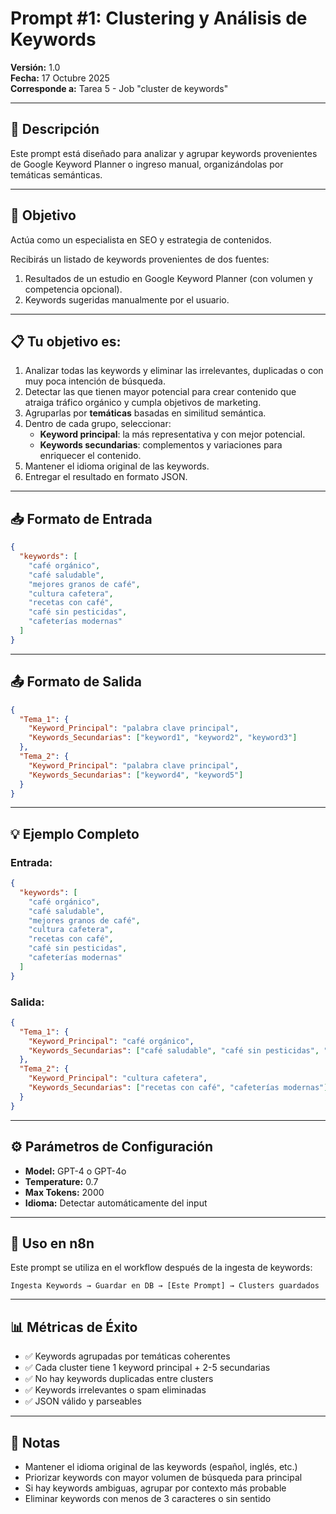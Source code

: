 # Prompt #1: Clustering y Análisis de Keywords

**Versión:** 1.0  
**Fecha:** 17 Octubre 2025  
**Corresponde a:** Tarea 5 - Job "cluster de keywords"

---

## 📝 Descripción

Este prompt está diseñado para analizar y agrupar keywords provenientes de Google Keyword Planner o ingreso manual, organizándolas por temáticas semánticas.

---

## 🎯 Objetivo

Actúa como un especialista en SEO y estrategia de contenidos. 

Recibirás un listado de keywords provenientes de dos fuentes:  
1. Resultados de un estudio en Google Keyword Planner (con volumen y competencia opcional).  
2. Keywords sugeridas manualmente por el usuario.  

---

## 📋 Tu objetivo es:

1. Analizar todas las keywords y eliminar las irrelevantes, duplicadas o con muy poca intención de búsqueda.  
2. Detectar las que tienen mayor potencial para crear contenido que atraiga tráfico orgánico y cumpla objetivos de marketing.  
3. Agruparlas por **temáticas** basadas en similitud semántica.  
4. Dentro de cada grupo, seleccionar:  
   - **Keyword principal**: la más representativa y con mejor potencial.  
   - **Keywords secundarias**: complementos y variaciones para enriquecer el contenido.  
5. Mantener el idioma original de las keywords.  
6. Entregar el resultado en formato JSON.

---

## 📥 Formato de Entrada

```json
{
  "keywords": [
    "café orgánico",
    "café saludable",
    "mejores granos de café",
    "cultura cafetera",
    "recetas con café",
    "café sin pesticidas",
    "cafeterías modernas"
  ]
}
```

---

## 📤 Formato de Salida

```json
{
  "Tema_1": {
    "Keyword_Principal": "palabra clave principal",
    "Keywords_Secundarias": ["keyword1", "keyword2", "keyword3"]
  },
  "Tema_2": {
    "Keyword_Principal": "palabra clave principal",
    "Keywords_Secundarias": ["keyword4", "keyword5"]
  }
}
```

---

## 💡 Ejemplo Completo

### Entrada:
```json
{
  "keywords": [
    "café orgánico",
    "café saludable",
    "mejores granos de café",
    "cultura cafetera",
    "recetas con café",
    "café sin pesticidas",
    "cafeterías modernas"
  ]
}
```

### Salida:
```json
{
  "Tema_1": {
    "Keyword_Principal": "café orgánico",
    "Keywords_Secundarias": ["café saludable", "café sin pesticidas", "mejores granos de café"]
  },
  "Tema_2": {
    "Keyword_Principal": "cultura cafetera",
    "Keywords_Secundarias": ["recetas con café", "cafeterías modernas"]
  }
}
```

---

## ⚙️ Parámetros de Configuración

- **Model:** GPT-4 o GPT-4o
- **Temperature:** 0.7
- **Max Tokens:** 2000
- **Idioma:** Detectar automáticamente del input

---

## 🔗 Uso en n8n

Este prompt se utiliza en el workflow después de la ingesta de keywords:

```
Ingesta Keywords → Guardar en DB → [Este Prompt] → Clusters guardados
```

---

## 📊 Métricas de Éxito

- ✅ Keywords agrupadas por temáticas coherentes
- ✅ Cada cluster tiene 1 keyword principal + 2-5 secundarias
- ✅ No hay keywords duplicadas entre clusters
- ✅ Keywords irrelevantes o spam eliminadas
- ✅ JSON válido y parseables

---

## 📝 Notas

- Mantener el idioma original de las keywords (español, inglés, etc.)
- Priorizar keywords con mayor volumen de búsqueda para principal
- Si hay keywords ambiguas, agrupar por contexto más probable
- Eliminar keywords con menos de 3 caracteres o sin sentido

